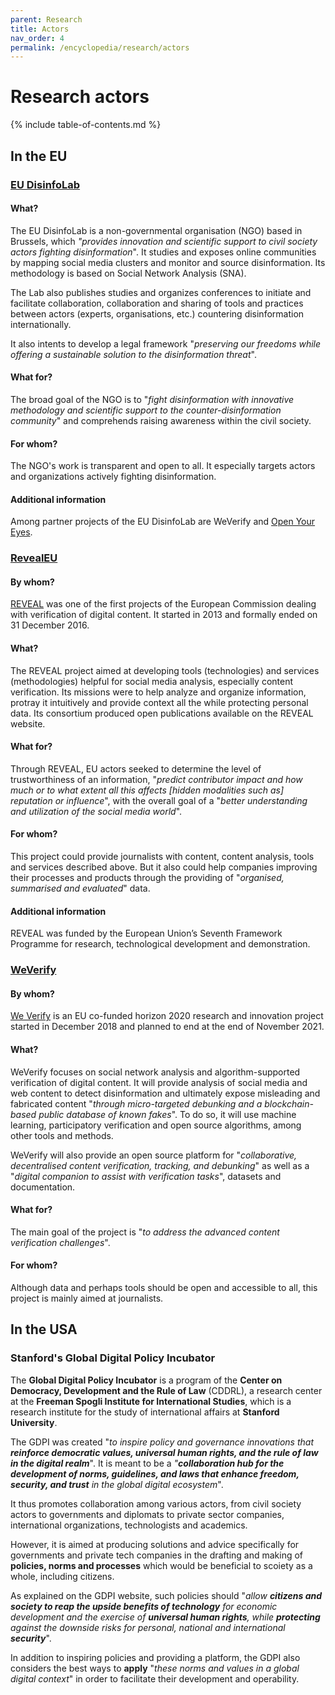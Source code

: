 ```yaml
---
parent: Research
title: Actors
nav_order: 4
permalink: /encyclopedia/research/actors
---
```


# Research actors

{% include table-of-contents.md %}

## In the EU

### [EU DisinfoLab](https://www.disinfo.eu/)

#### What?

The EU DisinfoLab is a non-governmental organisation (NGO) based in Brussels, which _"provides innovation and scientific support to civil society actors fighting disinformation_". It studies and exposes online communities by mapping social media clusters and monitor and source disinformation. Its methodology is based on Social Network Analysis (SNA).

The Lab also publishes studies and organizes conferences to initiate and facilitate collaboration, collaboration and sharing of tools and practices between actors (experts, organisations, etc.) countering disinformation internationally.

It also intents to develop a legal framework "_preserving our freedoms while offering a sustainable solution to the disinformation threat_".

#### What for?

The broad goal of the NGO is to "_fight disinformation with innovative methodology and scientific support to the counter-disinformation community_" and comprehends raising awareness within the civil society.

#### For whom?

The NGO's work is transparent and open to all. It especially targets actors and organizations actively fighting disinformation.

#### Additional information

Among partner projects of the EU DisinfoLab are WeVerify and [Open Your Eyes](https://www.disinfo.eu/projects/).


### [RevealEU](https://revealproject.eu/)

#### By whom?

[REVEAL](https://revealproject.eu/) was one of the first projects of the European Commission dealing with verification of digital content. It started in 2013 and formally ended on 31 December 2016.

#### What?

The REVEAL project aimed at developing tools (technologies) and services (methodologies) helpful for social media analysis, especially content verification. Its missions were to help analyze and organize information, protray it intuitively and provide context all the while protecting personal data. Its consortium produced open publications available on the REVEAL website.

#### What for?

Through REVEAL, EU actors seeked to determine the level of trustworthiness of an information, "_predict contributor impact and how much or to what extent all this affects [hidden modalities such as] reputation or influence_", with the overall goal of a "_better understanding and utilization of the social media world_".

#### For whom?

This project could provide journalists with content, content analysis, tools and services described above. But it also could help companies improving their processes and products through the providing of "_organised, summarised and evaluated_" data.

#### Additional information

REVEAL was funded by the European Union’s Seventh Framework Programme for research, technological development and demonstration.


### [WeVerify](https://weverify.eu/)

#### By whom?

[We Verify](https://weverify.eu/) is an EU co-funded horizon 2020 research and innovation project started in December 2018 and planned to end at the end of November 2021.

#### What?

WeVerify focuses on social network analysis and algorithm-supported verification of digital content.
It will provide analysis of social media and web content to detect disinformation and ultimately expose misleading and fabricated content "_through micro-targeted debunking and a blockchain-based public database of known fakes_".
To do so, it will use machine learning, participatory verification and open source algorithms, among other tools and methods.

WeVerify will also provide an open source platform for "_collaborative, decentralised content verification, tracking, and debunking_" as well as a "_digital companion to assist with verification tasks_", datasets and documentation.

#### What for?

The main goal of the project is "_to address the advanced content verification challenges_".

#### For whom?

Although data and perhaps tools should be open and accessible to all, this project is mainly aimed at journalists.

## In the USA

### Stanford's Global Digital Policy Incubator

The **Global Digital Policy Incubator**  is a program of the **Center on Democracy, Development and the Rule of Law** (CDDRL), a research center at the **Freeman Spogli Institute for International Studies**, which is a research institute for the study of international affairs at **Stanford University**.

The GDPI was created "_to inspire policy and governance innovations that **reinforce democratic values, universal human rights, and the rule of law in the digital realm**_". It is meant to be a _"**collaboration hub for the development of norms, guidelines, and laws that enhance freedom, security, and trust** in the global digital ecosystem_".

It thus promotes collaboration among various actors, from civil society actors to governments and diplomats to private sector companies, international organizations, technologists and academics.

However, it is aimed at producing solutions and advice specifically for governments and private tech companies in the drafting and making of **policies, norms and processes** which would be beneficial to scoiety as a whole, including citizens.

As explained on the GDPI website, such policies should "_allow **citizens and society to reap the upside benefits of technology** for economic development and the exercise of **universal human rights**, while **protecting** against the downside risks for personal, national and international **security**_".

In addition to inspiring policies and providing a platform, the GDPI also considers the best ways to **apply** "_these norms and values in a global digital context_" in order to facilitate their development and operability.
